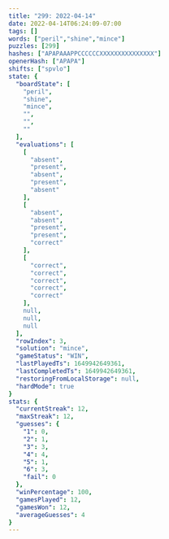 ```yaml
---
title: "299: 2022-04-14"
date: 2022-04-14T06:24:09-07:00
tags: []
words: ["peril","shine","mince"]
puzzles: [299]
hashes: ["APAPAAAPPCCCCCCXXXXXXXXXXXXXXX"]
openerHash: ["APAPA"]
shifts: ["spvlo"]
state: {
  "boardState": [
    "peril",
    "shine",
    "mince",
    "",
    "",
    ""
  ],
  "evaluations": [
    [
      "absent",
      "present",
      "absent",
      "present",
      "absent"
    ],
    [
      "absent",
      "absent",
      "present",
      "present",
      "correct"
    ],
    [
      "correct",
      "correct",
      "correct",
      "correct",
      "correct"
    ],
    null,
    null,
    null
  ],
  "rowIndex": 3,
  "solution": "mince",
  "gameStatus": "WIN",
  "lastPlayedTs": 1649942649361,
  "lastCompletedTs": 1649942649361,
  "restoringFromLocalStorage": null,
  "hardMode": true
}
stats: {
  "currentStreak": 12,
  "maxStreak": 12,
  "guesses": {
    "1": 0,
    "2": 1,
    "3": 3,
    "4": 4,
    "5": 1,
    "6": 3,
    "fail": 0
  },
  "winPercentage": 100,
  "gamesPlayed": 12,
  "gamesWon": 12,
  "averageGuesses": 4
}
---
```


<!-- more -->
